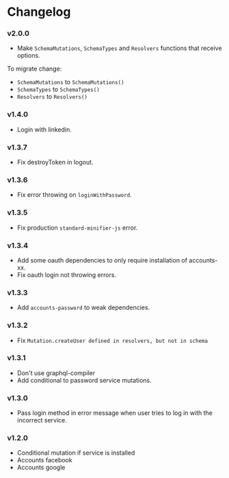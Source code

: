 # Changelog

### v2.0.0

- Make ```SchemaMutations```, ```SchemaTypes``` and ```Resolvers``` functions that receive options.

To migrate change:

- ```SchemaMutations``` to ```SchemaMutations()```
- ```SchemaTypes``` to ```SchemaTypes()```
- ```Resolvers``` to ```Resolvers()```

### v1.4.0

- Login with linkedin.

### v1.3.7

- Fix destroyToken in logout.

### v1.3.6

- Fix error throwing on ```loginWithPassword```.

### v1.3.5

- Fix production ```standard-minifier-js``` error.

### v1.3.4

- Add some oauth dependencies to only require installation of accounts-xx.
- Fix oauth login not throwing errors.

### v1.3.3

- Add ```accounts-password``` to weak dependencies.

### v1.3.2

- Fix ```Mutation.createUser defined in resolvers, but not in schema```

### v1.3.1

- Don't use graphql-compiler
- Add conditional to password service mutations.

### v1.3.0

- Pass login method in error message when user tries to log in with the incorrect service.

### v1.2.0

- Conditional mutation if service is installed
- Accounts facebook
- Accounts google
